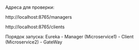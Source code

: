 Адреса для проверки:

http://localhost:8765/managers

http://localhost:8765/clients

Порядок запуска: Eureka - Manager (Microservice1) - Client (Microservice2) - GateWay
